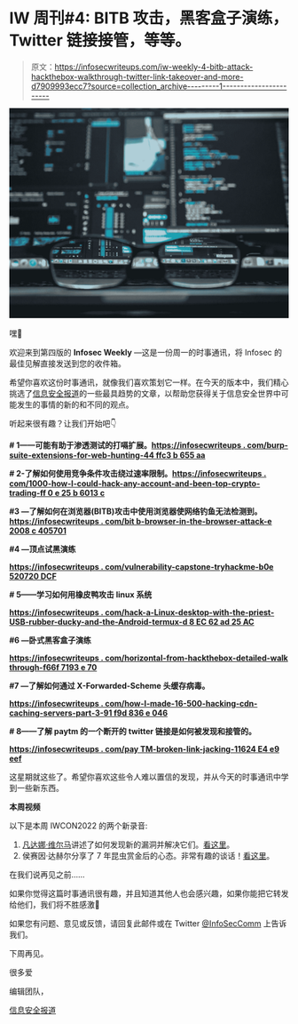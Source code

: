 # IW 周刊#4: BITB 攻击，黑客盒子演练，Twitter 链接接管，等等。

> 原文：<https://infosecwriteups.com/iw-weekly-4-bitb-attack-hackthebox-walkthrough-twitter-link-takeover-and-more-d7909993ecc7?source=collection_archive---------1----------------------->

![](img/9b1c75ac02a38c8431ae00c7f8b767e8.png)

嘿👋

欢迎来到第四版的 **Infosec Weekly** —这是一份周一的时事通讯，将 Infosec 的最佳见解直接发送到您的收件箱。

希望你喜欢这份时事通讯，就像我们喜欢策划它一样。在今天的版本中，我们精心挑选了[信息安全报道](https://infosecwriteups.com/)的一些最具趋势的文章，以帮助您获得关于信息安全世界中可能发生的事情的新的和不同的观点。

听起来很有趣？让我们开始吧👇

**# 1——可能有助于渗透测试的打嗝扩展。**[**https://infosecwriteups . com/burp-suite-extensions-for-web-hunting-44 ffc3 b 655 aa**](/burp-suite-extensions-for-web-hunting-44ffc3b655aa)

**# 2-了解如何使用竞争条件攻击绕过速率限制。**[**https://infosecwriteups . com/1000-how-I-could-hack-any-account-and-been-top-crypto-trading-ff 0 e 25 b 6013 c**](/1000-how-i-could-have-hack-any-account-and-become-a-billionaire-overnight-top-crypto-trading-ff0e25b6013c)

**#3 —了解如何在浏览器(BITB)攻击中使用浏览器使网络钓鱼无法检测到。**[**https://infosecwriteups . com/bit b-browser-in-the-browser-attack-e 2008 c 405701**](/bitb-browser-in-the-browser-attack-e2008c405701)

**#4 —顶点试黑演练**

[**https://infosecwriteups . com/vulnerability-capstone-tryhackme-b0e 520720 DCF**](/vulnerability-capstone-tryhackme-b0e520720dcf)

**# 5——学习如何用橡皮鸭攻击 linux 系统**

[**https://infosecwriteups . com/hack-a-Linux-desktop-with-the-priest-USB-rubber-ducky-and-the-Android-termux-d 8 EC 62 ad 25 AC**](/hack-a-linux-desktop-with-the-cheapest-usb-rubber-ducky-and-the-android-terminal-termux-d8ec62ad25ac)

**#6 —卧式黑客盒子演练**

[**https://infosecwriteups . com/horizontal-from-hackthebox-detailed-walk through-f66f 7193 e 70**](/horizontall-from-hackthebox-detailed-walkthrough-f66f7193e70)

**#7 —了解如何通过 X-Forwarded-Scheme 头缓存病毒。**

[**https://infosecwriteups . com/how-I-made-16-500-hacking-cdn-caching-servers-part-3-91 f9d 836 e 046**](/how-i-made-16-500-hacking-cdn-caching-servers-part-3-91f9d836e046)

**# 8——了解 paytm 的一个断开的 twitter 链接是如何被发现和接管的。**

[**https://infosecwriteups . com/pay TM-broken-link-jacking-11624 E4 e9 eef**](/paytm-broken-link-hijacking-11624e4e9eef)

这星期就这些了。希望你喜欢这些令人难以置信的发现，并从今天的时事通讯中学到一些新东西。

**本周视频**

以下是本周 IWCON2022 的两个新录音:

1.  [凡达娜·维尔马](https://twitter.com/InfosecVandana)讲述了如何发现新的漏洞并解决它们。[看这里](https://youtu.be/4sxtXMZ1iBI)。
2.  侯赛因·达赫尔分享了 7 年昆虫赏金后的心态。非常有趣的谈话！[看这里](https://youtu.be/joBR8H-F0AQ)。

在我们说再见之前……

如果你觉得这篇时事通讯很有趣，并且知道其他人也会感兴趣，如果你能把它转发给他们，我们将不胜感激📨

如果您有问题、意见或反馈，请回复此邮件或在 Twitter [@InfoSecComm](https://twitter.com/InfoSecComm) 上告诉我们。

下周再见。

很多爱

编辑团队，

[信息安全报道](https://infosecwriteups.com/)